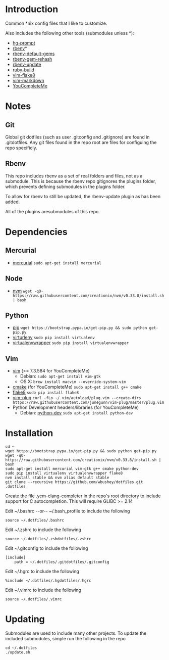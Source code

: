 # Introduction

Common *nix config files that I like to customize. 

Also includes the following other tools (submodules unless *):

- [hg-prompt](https://github.com/pelletier/hg-prompt)
- [rbenv](https://github.com/sstephenson/rbenv)*
- [rbenv-default-gems](https://github.com/sstephenson/rbenv-default-gems)
- [rbenv-gem-rehash](https://github.com/sstephenson/rbenv-gem-rehash)
- [rbenv-update](https://github.com/rkh/rbenv-update)
- [ruby-build](https://github.com/sstephenson/ruby-build)
- [vim-flake8](https://github.com/nvie/vim-flake8)
- [vim-markdown](https://github.com/plasticboy/vim-markdown)
- [YouCompleteMe](http://valloric.github.io/YouCompleteMe/)

# Notes

## Git

Global git dotfiles (such as user .gitconfig and .gitignore) are found in .gitdotfiles. Any git files found 
in the repo root are files for configuing the repo specificly.

## Rbenv

This repo includes rbenv as a set of real folders and files, not as a submodule. This is because the rbenv
repo gitignores the plugins folder, which prevents defining submodules in the plugins folder. 

To allow for rbenv to still be updated, the rbenv-update plugin as has been added. 

All of the plugins aresubmodules of this repo.

# Dependencies

## Mercurial

- [mercurial](http://mercurial.selenic.com/)
  ```sudo apt-get install mercurial```

## Node
 - [nvm](https://github.com/creationix/nvm)
  `wget -qO- https://raw.githubusercontent.com/creationix/nvm/v0.33.8/install.sh | bash`

## Python

- [pip](https://pip.pypa.io/en/latest/installing.html)
  `wget https://bootstrap.pypa.io/get-pip.py && sudo python get-pip.py`
- [virturlenv](http://virtualenv.readthedocs.org/)
  `sudo pip install virtualenv`
- [virtualenvwrapper](http://virtualenvwrapper.readthedocs.org/)
  `sudo pip install virtualenvwrapper`

## Vim

- [vim](http://www.vim.org/) (>= 7.3.584 for YouCompleteMe)
  - Debian: `sudo apt-get install vim-gtk`
  - OS X: `brew install macvim --override-system-vim`
- [cmake](http://www.cmake.org/) (for YouCompleteMe)
  `sudo apt-get install g++ cmake`
- [flake8](https://pypi.python.org/pypi/flake8)
  `sudo pip install flake8`
- [vim-plug](https://github.com/junegunn/vim-plug)
  `curl -fLo ~/.vim/autoload/plug.vim --create-dirs https://raw.githubusercontent.com/junegunn/vim-plug/master/plug.vim `
- Python Development headers/libraries (for YouCompleteMe)
  - Debian: [python-dev](https://packages.debian.org/stable/python-dev)
    `sudo apt-get install python-dev`

# Installation

    cd ~
    wget https://bootstrap.pypa.io/get-pip.py && sudo python get-pip.py
    wget -qO- https://raw.githubusercontent.com/creationix/nvm/v0.33.8/install.sh | bash
    sudo apt-get install mercurial vim-gtk g++ cmake python-dev
    sudo pip install virtualenv virtualenvwrapper flake8
    nvm install stable && nvm alias default stable
    git clone --recursive https://github.com/wbushey/dotfiles.git .dotfiles

Create the file .ycm-clang-completer in the repo's root directory  to include support for C autocompletion.
This will require GLIBC >= 2.14

Edit ~/.bashrc --or-- ~/.bash_profile to include the following

    source ~/.dotfiles/.bashrc

Edit ~/.zshrc to include the following

    source ~/.dotfiles/.zshdotfiles/.zshrc

Edit ~/.gitconfig to include the following

    [include]
        path = ~/.dotfiles/.gitdotfiles/.gitconfig

Edit ~/.hgrc to include the following

    %include ~/.dotfiles/.hgdotfiles/.hgrc

Edit ~/.vimrc to include the following

    source ~/.dotfiles/.vimrc


# Updating

Submodules are used to include many other projects. To update the included submodules, simple run the 
following in the repo

    cd ~/.dotfiles
    ./update.sh
